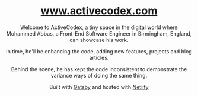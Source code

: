 <h1 align="center">
    <a href="https://www.activecodex.com/" target="_blank">www.activecodex.com</a>
</h1>
<p align="center">
    Welcome to ActiveCodex, a tiny space in the digital world where Mohammed Abbas, a Front-End Software Engineer in Birmingham, England, can showcase his work.
</p>
<p align="center">
    In time, he'll be enhancing the code, adding new features, projects and blog articles.
</p>
<p align="center">
    Behind the scene, he has kept the code inconsistent to demonstrate the variance ways of doing the same thing.
</p>
<p align="center">
    Built with <a href="https://www.gatsbyjs.org/" target="_blank">Gatsby</a> and hosted with <a href="https://www.netlify.com/" target="_blank">Netlify</a>
</p>
